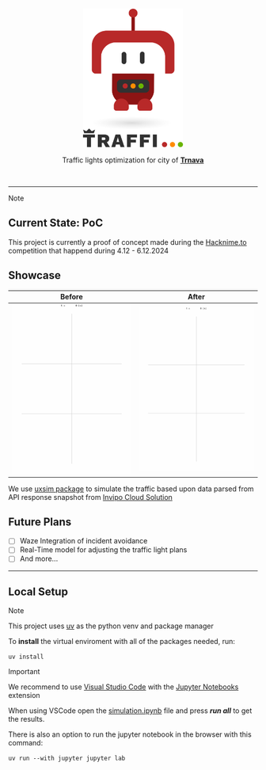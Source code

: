 <p align="center">
    <picture>
        <source media="(prefers-color-scheme: dark)" srcset="./images/logo-dark.svg">
        <source media="(prefers-color-scheme: light)" srcset="./images/logo-light.svg">
        <img alt="traffi" src="./images/logo-light.svg" width="40%">
    </picture>
</p>

<p align="center">
  Traffic lights optimization for city of <a href="https://www.trnava.sk/"><b>Trnava</b></a>
</p>

<br/>

---

>[!NOTE]
> ## Current State: PoC
> This project is currently a proof of concept made during the [Hacknime.to](https://www.hacknime.to/inovacie-pre-dynamicku-dopravu-trnavy-pomocou-ai/) competition that happend during 4.12 - 6.12.2024


## Showcase

|    Before     |     After     |
| ------------- | ------------- |
| ![](./images/before.gif) | ![](./images/after.gif) |

We use [uxsim package](https://github.com/toruseo/UXsim) to simulate the traffic based upon data parsed from API response snapshot from [Invipo Cloud Solution](https://www.invipo.com/en)


## Future Plans
- [ ] Waze Integration of incident avoidance
- [ ] Real-Time model for adjusting the traffic light plans
- [ ] And more...

---

## Local Setup

> [!NOTE]
> This project uses [uv](https://docs.astral.sh/uv/) as the python venv and package manager

To **install** the virtual enviroment with all of the packages needed, run:
```
uv install
```

> [!IMPORTANT]
> We recommend to use [Visual Studio Code](https://code.visualstudio.com) with the [Jupyter Notebooks](https://marketplace.visualstudio.com/items?itemName=ms-toolsai.jupyter) extension

When using VSCode open the [simulation.ipynb]("./simulation.ipynb") file and press ***run all*** to get the results.

There is also an option to run the jupyter notebook in the browser with this command:
```
uv run --with jupyter jupyter lab
```